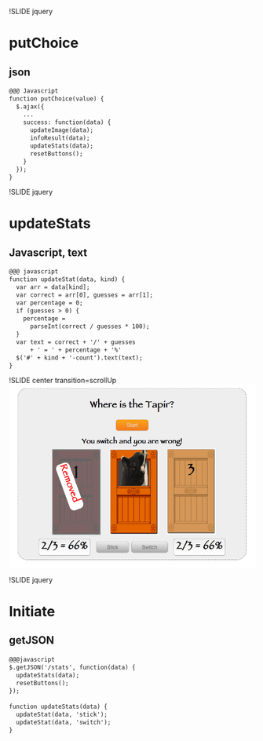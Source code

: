 !SLIDE jquery
# putChoice
## json

    @@@ Javascript
    function putChoice(value) {
      $.ajax({
        ...
        success: function(data) {
          updateImage(data);
          infoResult(data);
          updateStats(data);
          resetButtons();
        }
      });
    }

!SLIDE jquery
# updateStats
## Javascript, text

    @@@ javascript
    function updateStat(data, kind) {
      var arr = data[kind];
      var correct = arr[0], guesses = arr[1];
      var percentage = 0;
      if (guesses > 0) {
        percentage =
          parseInt(correct / guesses * 100);
      }
      var text = correct + '/' + guesses
          + ' = ' + percentage + '%'
      $('#' + kind + '-count').text(text);
    }

!SLIDE center transition=scrollUp
![Tapir App](stats.png)


!SLIDE jquery
# Initiate
## getJSON

    @@@javascript
    $.getJSON('/stats', function(data) {
      updateStats(data);
      resetButtons();
    });

    function updateStats(data) {
      updateStat(data, 'stick');
      updateStat(data, 'switch');
    }


